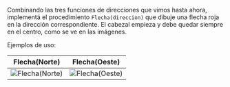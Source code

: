 Combinando las tres funciones de direcciones que vimos hasta ahora, implementá el procedimiento `Flecha(direccion)` que dibuje una flecha roja en la dirección correspondiente. El cabezal empieza y debe quedar siempre en el centro, como se ve en las imágenes.

Ejemplos de uso:

|Flecha(Norte)|Flecha(Oeste)|
|:--------:|:-------:|
|![Flecha(Norte)](https://raw.githubusercontent.com/sagrado-corazon-alcal/mumuki-guia-fundamentos-expresiones/master/images/flecha-norte.png)|![Flecha(Oeste)](https://raw.githubusercontent.com/sagrado-corazon-alcal/mumuki-guia-fundamentos-expresiones/master/images/flecha-oeste.png)|